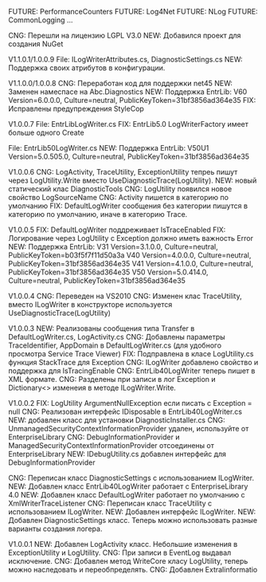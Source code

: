 ﻿FUTURE: PerformanceCounters
FUTURE:	Log4Net
FUTURE:	NLog
FUTURE:	CommonLogging
...

CNG:	Перешли на лицензию LGPL V3.0
NEW:	Добавился проект для создания NuGet

V1.1.0.1/1.0.0.9 
File:	ILogWriterAttributes.cs, DiagnosticSettings.cs
NEW:	Поддержка своих атрибутов в конфигурации.

V1.1.0.0/1.0.0.8 
CNG:	Переработан код для поддержки net45
NEW:	Заменен намеспасе на Abc.Diagnostics
NEW:	Поддержка EntrLib:
		V60	Version=6.0.0.0, Culture=neutral, PublicKeyToken=31bf3856ad364e35
FIX:	Исправлены предупреждения StyleCop

V1.0.0.7
File:	EntrLibLogWriter.cs
FIX:	EntrLib5.0 LogWriterFactory имеет больше одного Create

File:	EntrLib50LogWriter.cs
NEW:	Поддержка EntrLib:
		V50U1	Version=5.0.505.0, Culture=neutral, PublicKeyToken=31bf3856ad364e35

V1.0.0.6
CNG:	LogActivity, TraceUtility, ExceptionUtility тепреь пишут через LogUtility.Write вместо UseDiagnosticTrace(LogUtility).
NEW:	новый статический клас DiagnosticTools
CNG:	LogUtility появился новое свойство LogSourceName
CNG:	Activity пишется в категорию по умолчанию
FIX:	DefaultLogWriter сообщения без категории пишутся в категорию по умолчанию, иначе в категорию Trace.

V1.0.0.5
FIX:	DefaultLogWriter поддреживает IsTraceEnabled
FIX:	Логирование через LogUtility с Exception должно иметь важность Error
NEW:	Поддержка EntrLib:
		V31	Version=3.1.0.0, Culture=neutral, PublicKeyToken=b03f5f7f11d50a3a
		V40	Version=4.0.0.0, Culture=neutral, PublicKeyToken=31bf3856ad364e35
		V41	Version=4.1.0.0, Culture=neutral, PublicKeyToken=31bf3856ad364e35
		V50	Version=5.0.414.0, Culture=neutral, PublicKeyToken=31bf3856ad364e35

V1.0.0.4
CNG:	Переведен на VS2010
CNG:	Изменен клас TraceUtility, вместо ILogWriter в конструкторе используется UseDiagnosticTrace(LogUtility)

V1.0.0.3
NEW:	Реализованы сообщения типа Transfer в DefaultLogWriter.cs, LogActivity.cs
CNG:	Добавлены параметры TraceIdentifier, AppDomain в DefaultLogWriter.cs (для удобного просмотра Service Trace Viewer)
FIX:	Подправлена в класе LogUtility.cs функция StackTrace для Exception
CNG:	ILogWriter добавлено свойство и поддержка для IsTracingEnable
CNG:	EntrLib40LogWriter теперь пишет в XML формате.
CNG:	Разделены при записи в лог Exception и Dictionary<> изменеия в методе ILogWriter.Write.

V1.0.0.2
FIX:	LogUtility ArgumentNullException если писать c Exception = null
CNG:	Реализован интерфейс IDisposable в EntrLib40LogWriter.cs
NEW:	добавлен класс для установки DiagnosticInstaller.cs
CNG:	UnmanagedSecurityContextInformationProvider удален, используйте от EnterpriseLibrary
CNG:	DebugInformationProvider и ManagedSecurityContextInformationProvider отсоединены от EnterpriseLibrary
NEW:	IDebugUtility.cs добавлен интерфейс для DebugInformationProvider

CNG:	Переписан класс DiagnosticSettings с использованием ILogWriter.
NEW:	Добавлен класс EntrLib40LogWriter работает c EnterpriseLibrary 4.0
NEW:	Добавлен класс DefaultLogWriter работает по умолчанию с XmlWriterTraceListener
CNG:	Переписан класс TraceUtility с использованием ILogWriter.
NEW:	Добавлен интерфейс ILogWriter.
NEW:	Добавлен DiagnosticSettings класс. Теперь можно использовать разные варианты создания логера.

V1.0.0.1
NEW:	Добавлен LogActivity класс. Небольшие изменения в ExceptionUtility и LogUtility.
CNG:	При записи в EventLog выдавал исключение.
CNG:	Добавлен метод WriteCore класу LogUtility, теперь можно наследовать и переобпределять.
CNG:	Добавлен ExtraIinformatio
